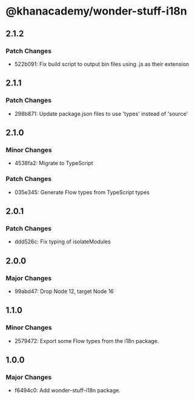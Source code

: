 # @khanacademy/wonder-stuff-i18n

## 2.1.2

### Patch Changes

-   522b091: Fix build script to output bin files using .js as their extension

## 2.1.1

### Patch Changes

-   298b871: Update package.json files to use 'types' instead of 'source'

## 2.1.0

### Minor Changes

-   4538fa2: Migrate to TypeScript

### Patch Changes

-   035e345: Generate Flow types from TypeScript types

## 2.0.1

### Patch Changes

-   ddd526c: Fix typing of isolateModules

## 2.0.0

### Major Changes

-   99abd47: Drop Node 12, target Node 16

## 1.1.0

### Minor Changes

-   2579472: Export some Flow types from the i18n package.

## 1.0.0

### Major Changes

-   f6494c0: Add wonder-stuff-i18n package.
